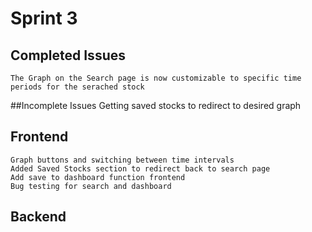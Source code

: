 # Sprint 3

## Completed Issues
    The Graph on the Search page is now customizable to specific time periods for the serached stock


##Incomplete Issues
    Getting saved stocks to redirect to desired graph



## Frontend 
    Graph buttons and switching between time intervals 
    Added Saved Stocks section to redirect back to search page
    Add save to dashboard function frontend
    Bug testing for search and dashboard


## Backend 



